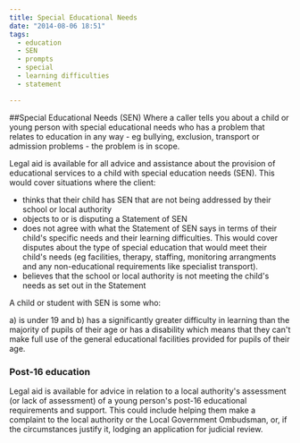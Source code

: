 ```yaml
---
title: Special Educational Needs
date: "2014-08-06 18:51"
tags:
  - education
  - SEN
  - prompts
  - special
  - learning difficulties
  - statement

---
```

##Special Educational Needs (SEN)
Where a caller tells you about a child or young person with special educational needs who has a problem that relates to education in any way - eg bullying, exclusion, transport or admission problems - the problem is in scope.

Legal aid is available for all advice and assistance about the provision of educational services to a child with special education needs (SEN). This would cover situations where the client:

* thinks that their child has SEN that are not being addressed by their school or local authority
* objects to or is disputing a Statement of SEN
* does not agree with what the Statement of SEN says in terms of their child's specific needs and their learning difficulties. This would cover disputes about the type of special education that would meet their child's needs (eg facilities, therapy, staffing, monitoring arrangments and any non-educational requirements like specialist transport). 
* believes that the school or local authority is not meeting the child's needs as set out in the Statement

A child or student with SEN is some who:

a) is under 19 and
b) has a significantly greater difficulty in learning than the majority of pupils of their age or has a disability which means that they can't make full use of the general educational facilities provided for pupils of their age.

### Post-16 education
Legal aid is available for advice in relation to a local authority's assessment (or lack of assessment) of a young person's post-16 educational requirements and support. This could include helping them make a complaint to the local authority or the Local Government Ombudsman, or, if the circumstances justify it, lodging an application for judicial review. 


